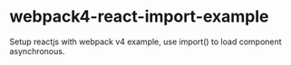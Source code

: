 # webpack4-react-import-example
Setup reactjs with webpack v4 example, use import() to load component asynchronous.
